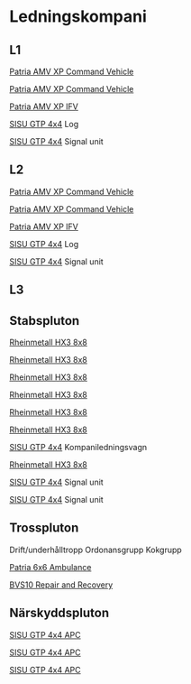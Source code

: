 # Ledningskompani

## L1

[Patria AMV XP Command Vehicle](https://www.patriagroup.com/products-and-services/protected-mobility-and-defence-systems/vehicles/patria-amv-xp-number-1-in-the-battlefield)

[Patria AMV XP Command Vehicle](https://www.patriagroup.com/products-and-services/protected-mobility-and-defence-systems/vehicles/patria-amv-xp-number-1-in-the-battlefield)

[Patria AMV XP IFV](https://www.patriagroup.com/products-and-services/protected-mobility-and-defence-systems/vehicles/patria-amv-xp-number-1-in-the-battlefield)

[SISU GTP 4x4](https://sisuauto.com/en/gtp-4x4/) Log

[SISU GTP 4x4](https://sisuauto.com/en/gtp-4x4/) Signal unit 

## L2

[Patria AMV XP Command Vehicle](https://www.patriagroup.com/products-and-services/protected-mobility-and-defence-systems/vehicles/patria-amv-xp-number-1-in-the-battlefield)

[Patria AMV XP Command Vehicle](https://www.patriagroup.com/products-and-services/protected-mobility-and-defence-systems/vehicles/patria-amv-xp-number-1-in-the-battlefield)

[Patria AMV XP IFV](https://www.patriagroup.com/products-and-services/protected-mobility-and-defence-systems/vehicles/patria-amv-xp-number-1-in-the-battlefield)

[SISU GTP 4x4](https://sisuauto.com/en/gtp-4x4/) Log

[SISU GTP 4x4](https://sisuauto.com/en/gtp-4x4/) Signal unit 

## L3

## Stabspluton

[Rheinmetall HX3 8x8](https://www.rheinmetall.com/en/products/logistic-vehicles/military-trucks/hx3-generation)

[Rheinmetall HX3 8x8](https://www.rheinmetall.com/en/products/logistic-vehicles/military-trucks/hx3-generation)

[Rheinmetall HX3 8x8](https://www.rheinmetall.com/en/products/logistic-vehicles/military-trucks/hx3-generation)

[Rheinmetall HX3 8x8](https://www.rheinmetall.com/en/products/logistic-vehicles/military-trucks/hx3-generation)

[Rheinmetall HX3 8x8](https://www.rheinmetall.com/en/products/logistic-vehicles/military-trucks/hx3-generation)

[Rheinmetall HX3 8x8](https://www.rheinmetall.com/en/products/logistic-vehicles/military-trucks/hx3-generation)

[SISU GTP 4x4](https://sisuauto.com/en/gtp-4x4/) Kompaniledningsvagn

[Rheinmetall HX3 8x8](https://www.rheinmetall.com/en/products/logistic-vehicles/military-trucks/hx3-generation)

[SISU GTP 4x4](https://sisuauto.com/en/gtp-4x4/) Signal unit 

[SISU GTP 4x4](https://sisuauto.com/en/gtp-4x4/) Signal unit 

## Trosspluton

Drift/underhålltropp
Ordonansgrupp
Kokgrupp

[Patria 6x6 Ambulance](https://www.patriagroup.com/products-and-services/protected-mobility-and-defence-systems/vehicles/patria-6x6)

[BVS10 Repair and Recovery](https://www.baesystems.com/en-us/product/bvs10)

## Närskyddspluton

[SISU GTP 4x4 APC](https://sisuauto.com/en/gtp-4x4/)

[SISU GTP 4x4 APC](https://sisuauto.com/en/gtp-4x4/)

[SISU GTP 4x4 APC](https://sisuauto.com/en/gtp-4x4/)
